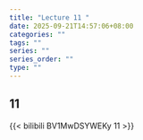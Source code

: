 ```yaml
---
title: "Lecture 11 "
date: 2025-09-21T14:57:06+08:00
categories: ""
tags: ""
series: ""
series_order: ""
type: ""
---
```


## 11 

{{< bilibili BV1MwDSYWEKy 11 >}}


